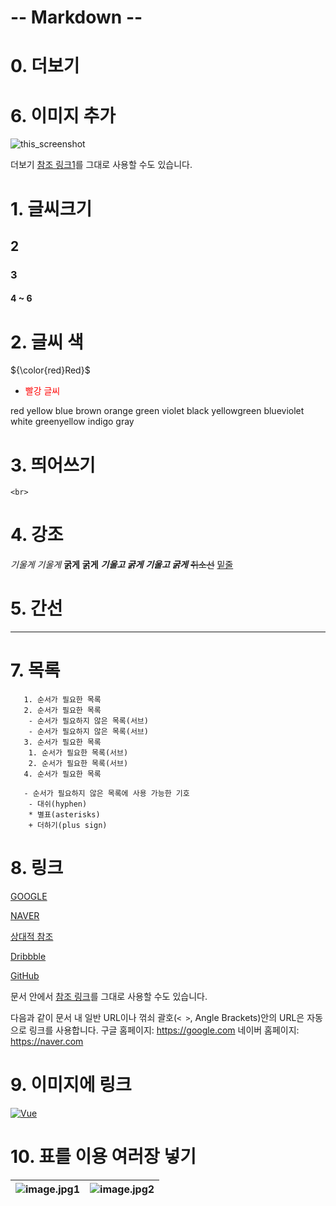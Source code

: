 # -- Markdown --

# 0. 더보기

# 6. 이미지 추가

![this_screenshot](./img/??.PNG)

[참조 링크1]: https://heropy.blog/2017/09/30/markdown/

더보기 [참조 링크1]를 그대로 사용할 수도 있습니다.

# 1. 글씨크기

## 2

### 3

#### 4 ~ 6

# 2. 글씨 색

${\color{red}Red}$

- <span style="color:red"> 빨강 글씨 </span>

red
yellow
blue
brown
orange
green
violet
black
yellowgreen
blueviolet
white
greenyellow
indigo
gray

# 3. 띄어쓰기

    <br>

# 4. 강조

_기울게_ _기울게_
**굵게** **굵게**
**_기울고 굵게_** **_기울고 굵게_**
~~취소선~~
<u>밑줄</u>

# 5. 간선

---

# 7. 목록

       1. 순서가 필요한 목록
       2. 순서가 필요한 목록
        - 순서가 필요하지 않은 목록(서브)
        - 순서가 필요하지 않은 목록(서브)
       3. 순서가 필요한 목록
        1. 순서가 필요한 목록(서브)
        2. 순서가 필요한 목록(서브)
       4. 순서가 필요한 목록

       - 순서가 필요하지 않은 목록에 사용 가능한 기호
        - 대쉬(hyphen)
        * 별표(asterisks)
        + 더하기(plus sign)

# 8. 링크

[GOOGLE](https://google.com)

[NAVER](https://naver.com "링크 설명(title)을 작성하세요.")

[상대적 참조](../users/login)

[Dribbble][dribbble link]

[GitHub][1]

문서 안에서 [참조 링크]를 그대로 사용할 수도 있습니다.

다음과 같이 문서 내 일반 URL이나 꺾쇠 괄호(`< >`, Angle Brackets)안의 URL은 자동으로 링크를 사용합니다.
구글 홈페이지: https://google.com
네이버 홈페이지: <https://naver.com>

[dribbble link]: https://dribbble.com
[1]: https://github.com
[참조 링크]: https://naver.com "네이버로 이동합니다!"

# 9. 이미지에 링크

[![Vue](/images/vue.png)](https://kr.vuejs.org/)

# 10. 표를 이용 여러장 넣기

| ![image.jpg1](./img/5.png) | ![image.jpg2](./img/6.png) |
| -------------------------- | -------------------------- |
